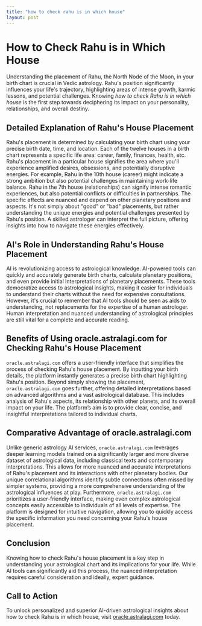 ```yaml
---
title: "how to check rahu is in which house"
layout: post
---
```


# How to Check Rahu is in Which House

Understanding the placement of Rahu, the North Node of the Moon, in your birth chart is crucial in Vedic astrology.  Rahu's position significantly influences your life's trajectory, highlighting areas of intense growth, karmic lessons, and potential challenges.  Knowing *how to check Rahu is in which house* is the first step towards deciphering its impact on your personality, relationships, and overall destiny.

## Detailed Explanation of Rahu's House Placement

Rahu's placement is determined by calculating your birth chart using your precise birth date, time, and location.  Each of the twelve houses in a birth chart represents a specific life area: career, family, finances, health, etc. Rahu's placement in a particular house signifies the area where you'll experience amplified desires, obsessions, and potentially disruptive energies. For example, Rahu in the 10th house (career) might indicate a strong ambition but also potential challenges in maintaining work-life balance. Rahu in the 7th house (relationships) can signify intense romantic experiences, but also potential conflicts or difficulties in partnerships. The specific effects are nuanced and depend on other planetary positions and aspects.  It's not simply about "good" or "bad" placements, but rather understanding the unique energies and potential challenges presented by Rahu's position.  A skilled astrologer can interpret the full picture, offering insights into how to navigate these energies effectively.

## AI's Role in Understanding Rahu's House Placement

AI is revolutionizing access to astrological knowledge.  AI-powered tools can quickly and accurately generate birth charts, calculate planetary positions, and even provide initial interpretations of planetary placements.  These tools democratize access to astrological insights, making it easier for individuals to understand their charts without the need for expensive consultations.  However,  it's crucial to remember that AI tools should be seen as aids to understanding, not replacements for the expertise of a human astrologer.  Human interpretation and nuanced understanding of astrological principles are still vital for a complete and accurate reading.

## Benefits of Using oracle.astralagi.com for Checking Rahu's House Placement

`oracle.astralagi.com` offers a user-friendly interface that simplifies the process of checking Rahu's house placement. By inputting your birth details, the platform instantly generates a precise birth chart highlighting Rahu's position.  Beyond simply showing the placement, `oracle.astralagi.com` goes further, offering detailed interpretations based on advanced algorithms and a vast astrological database.  This includes analysis of Rahu's aspects, its relationship with other planets, and its overall impact on your life.  The platform’s aim is to provide clear, concise, and insightful interpretations tailored to individual charts.

## Comparative Advantage of oracle.astralagi.com

Unlike generic astrology AI services, `oracle.astralagi.com` leverages deeper learning models trained on a significantly larger and more diverse dataset of astrological data, including classical texts and contemporary interpretations.  This allows for more nuanced and accurate interpretations of Rahu's placement and its interactions with other planetary bodies. Our unique correlational algorithms identify subtle connections often missed by simpler systems, providing a more comprehensive understanding of the astrological influences at play.  Furthermore,  `oracle.astralagi.com` prioritizes a user-friendly interface, making even complex astrological concepts easily accessible to individuals of all levels of expertise.  The platform is designed for intuitive navigation, allowing you to quickly access the specific information you need concerning your Rahu's house placement.


## Conclusion

Knowing how to check Rahu's house placement is a key step in understanding your astrological chart and its implications for your life. While AI tools can significantly aid this process, the nuanced interpretation requires careful consideration and ideally, expert guidance.

## Call to Action

To unlock personalized and superior AI-driven astrological insights about how to check Rahu is in which house, visit [oracle.astralagi.com](https://oracle.astralagi.com) today.